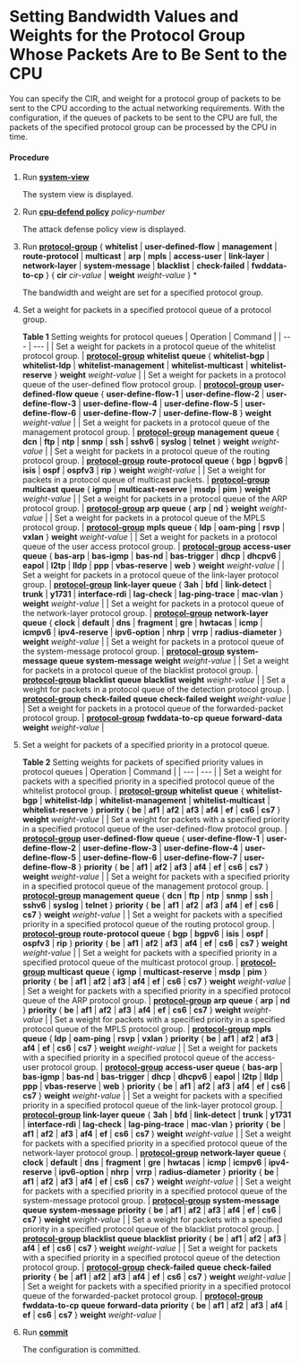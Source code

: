 Setting Bandwidth Values and Weights for the Protocol Group Whose Packets Are to Be Sent to the CPU
===================================================================================================

You can specify the CIR, and weight for a protocol group of packets to be sent to the CPU according to the actual networking requirements. With the configuration, if the queues of packets to be sent to the CPU are full, the packets of the specified protocol group can be processed by the CPU in time.

#### Procedure

1. Run [**system-view**](cmdqueryname=system-view)
   
   
   
   The system view is displayed.
2. Run [**cpu-defend policy**](cmdqueryname=cpu-defend+policy) *policy-number*
   
   
   
   The attack defense policy view is displayed.
3. Run [**protocol-group**](cmdqueryname=protocol-group+whitelist+user-defined-flow+management) { **whitelist** | **user-defined-flow** | **management** | **route-protocol** | **multicast** | **arp** | **mpls** | **access-user** | **link-layer** | **network-layer** | **system-message** | **blacklist** | **check-failed** | **fwddata-to-cp** } { **cir** *cir-value* | **weight** *weight-value* } \*
   
   
   
   The bandwidth and weight are set for a specified protocol group.
4. Set a weight for packets in a specified protocol queue of a protocol group.
   
   
   
   **Table 1** Setting weights for protocol queues
   | Operation | Command |
   | --- | --- |
   | Set a weight for packets in a protocol queue of the whitelist protocol group. | [**protocol-group**](cmdqueryname=protocol-group+whitelist+queue+whitelist-bgp+whitelist-ldp) **whitelist** **queue** { **whitelist-bgp** | **whitelist-ldp** | **whitelist-management** | **whitelist-multicast** | **whitelist-reserve** } **weight** *weight-value* |
   | Set a weight for packets in a protocol queue of the user-defined flow protocol group. | [**protocol-group**](cmdqueryname=protocol-group+user-defined-flow+queue+user-define-flow-1) **user-defined-flow** **queue** { **user-define-flow-1** | **user-define-flow-2** | **user-define-flow-3** | **user-define-flow-4** | **user-define-flow-5** | **user-define-flow-6** | **user-define-flow-7** | **user-define-flow-8** } **weight** *weight-value* |
   | Set a weight for packets in a protocol queue of the management protocol group. | [**protocol-group**](cmdqueryname=protocol-group+management+queue+dcn+ftp+ntp+snmp+ssh+sshv6) **management** **queue** { **dcn** | **ftp** | **ntp** | **snmp** | **ssh** | **sshv6** | **syslog** | **telnet** } **weight** *weight-value* |
   | Set a weight for packets in a protocol queue of the routing protocol group. | [**protocol-group**](cmdqueryname=protocol-group+route-protocol+queue+bgp+bgpv6+isis+ospf+ospfv3) **route-protocol** **queue** { **bgp** | **bgpv6** | **isis** | **ospf** | **ospfv3** | **rip** } **weight** *weight-value* |
   | Set a weight for packets in a protocol queue of multicast packets. | [**protocol-group**](cmdqueryname=protocol-group+multicast+queue+igmp+multicast-reserve+msdp+pim) **multicast** **queue** { **igmp** | **multicast-reserve** | **msdp** | **pim** } **weight** *weight-value* |
   | Set a weight for packets in a protocol queue of the ARP protocol group. | [**protocol-group**](cmdqueryname=protocol-group+arp+queue+arp+nd+weight) **arp** **queue** { **arp** | **nd** } **weight** *weight-value* |
   | Set a weight for packets in a protocol queue of the MPLS protocol group. | [**protocol-group**](cmdqueryname=protocol-group+mpls+queue+ldp+oam-ping+rsvp+vxlan+weight) **mpls** **queue** { **ldp** | **oam-ping** | **rsvp** | **vxlan** } **weight** *weight-value* |
   | Set a weight for packets in a protocol queue of the user access protocol group. | [**protocol-group**](cmdqueryname=protocol-group+access-user+queue+bas-arp+bas-igmp+bas-nd) **access-user** **queue** { **bas-arp** | **bas-igmp** | **bas-nd** | **bas-trigger** | **dhcp** | **dhcpv6** | **eapol** | **l2tp** | **lldp** | **ppp** | **vbas-reserve** | **web** } **weight** *weight-value* |
   | Set a weight for packets in a protocol queue of the link-layer protocol group. | [**protocol-group**](cmdqueryname=protocol-group+link-layer+queue+3ah+bfd+link-detect+trunk+y1731) **link-layer** **queue** { **3ah** | **bfd** | **link-detect** | **trunk** | **y1731** | **interface-rdi** | **lag-check** | **lag-ping-trace** | **mac-vlan** } **weight** *weight-value* |
   | Set a weight for packets in a protocol queue of the network-layer protocol group. | [**protocol-group**](cmdqueryname=protocol-group+network-layer+queue+clock+default+dns+fragment) **network-layer** **queue** { **clock** | **default** | **dns** | **fragment** | **gre** | **hwtacas** | **icmp** | **icmpv6** | **ipv4-reserve** | **ipv6-option** | **nhrp** | **vrrp** | **radius-diameter** } **weight** *weight-value* |
   | Set a weight for packets in a protocol queue of the system-message protocol group. | [**protocol-group**](cmdqueryname=protocol-group+system-message+queue+system-message+weight) **system-message** **queue** **system-message** **weight** *weight-value* |
   | Set a weight for packets in a protocol queue of the blacklist protocol group. | [**protocol-group**](cmdqueryname=protocol-group+blacklist+queue+blacklist+weight) **blacklist** **queue** **blacklist** **weight** *weight-value* |
   | Set a weight for packets in a protocol queue of the detection protocol group. | [**protocol-group**](cmdqueryname=protocol-group+check-failed+queue+check-failed+weight) **check-failed** **queue** **check-failed** **weight** *weight-value* |
   | Set a weight for packets in a protocol queue of the forwarded-packet protocol group. | [**protocol-group**](cmdqueryname=protocol-group+fwddata-to-cp+queue+forward-data+weight) **fwddata-to-cp** **queue** **forward-data** **weight** *weight-value* |
5. Set a weight for packets of a specified priority in a protocol queue.
   
   
   
   **Table 2** Setting weights for packets of specified priority values in protocol queues
   | Operation | Command |
   | --- | --- |
   | Set a weight for packets with a specified priority in a specified protocol queue of the whitelist protocol group. | [**protocol-group**](cmdqueryname=protocol-group+whitelist+queue+whitelist-bgp+whitelist-ldp) **whitelist** **queue** { **whitelist-bgp** | **whitelist-ldp** | **whitelist-management** | **whitelist-multicast** | **whitelist-reserve** } **priority** { **be** | **af1** | **af2** | **af3** | **af4** | **ef** | **cs6** | **cs7** } **weight** *weight-value* |
   | Set a weight for packets with a specified priority in a specified protocol queue of the user-defined-flow protocol group. | [**protocol-group**](cmdqueryname=protocol-group+user-defined-flow+queue+user-define-flow-1) **user-defined-flow** **queue** { **user-define-flow-1** | **user-define-flow-2** | **user-define-flow-3** | **user-define-flow-4** | **user-define-flow-5** | **user-define-flow-6** | **user-define-flow-7** | **user-define-flow-8** } **priority** { **be** | **af1** | **af2** | **af3** | **af4** | **ef** | **cs6** | **cs7** } **weight** *weight-value* |
   | Set a weight for packets with a specified priority in a specified protocol queue of the management protocol group. | [**protocol-group**](cmdqueryname=protocol-group+management+queue+dcn+ftp+ntp+snmp+ssh+sshv6) **management** **queue** { **dcn** | **ftp** | **ntp** | **snmp** | **ssh** | **sshv6** | **syslog** | **telnet** } **priority** { **be** | **af1** | **af2** | **af3** | **af4** | **ef** | **cs6** | **cs7** } **weight** *weight-value* |
   | Set a weight for packets with a specified priority in a specified protocol queue of the routing protocol group. | [**protocol-group**](cmdqueryname=protocol-group+route-protocol+queue+bgp+bgpv6+isis+ospf+ospfv3) **route-protocol** **queue** { **bgp** | **bgpv6** | **isis** | **ospf** | **ospfv3** | **rip** } **priority** { **be** | **af1** | **af2** | **af3** | **af4** | **ef** | **cs6** | **cs7** } **weight** *weight-value* |
   | Set a weight for packets with a specified priority in a specified protocol queue of the multicast protocol group. | [**protocol-group**](cmdqueryname=protocol-group+multicast+queue+igmp+multicast-reserve+msdp+pim) **multicast** **queue** { **igmp** | **multicast-reserve** | **msdp** | **pim** } **priority** { **be** | **af1** | **af2** | **af3** | **af4** | **ef** | **cs6** | **cs7** } **weight** *weight-value* |
   | Set a weight for packets with a specified priority in a specified protocol queue of the ARP protocol group. | [**protocol-group**](cmdqueryname=protocol-group+arp+queue+arp+nd+priority+be+af1+af2+af3+af4+ef) **arp** **queue** { **arp** | **nd** } **priority** { **be** | **af1** | **af2** | **af3** | **af4** | **ef** | **cs6** | **cs7** } **weight** *weight-value* |
   | Set a weight for packets with a specified priority in a specified protocol queue of the MPLS protocol group. | [**protocol-group**](cmdqueryname=protocol-group+mpls+queue+ldp+oam-ping+rsvp+vxlan+priority+be) **mpls** **queue** { **ldp** | **oam-ping** | **rsvp** | **vxlan** } **priority** { **be** | **af1** | **af2** | **af3** | **af4** | **ef** | **cs6** | **cs7** } **weight** *weight-value* |
   | Set a weight for packets with a specified priority in a specified protocol queue of the access-user protocol group. | [**protocol-group**](cmdqueryname=protocol-group+access-user+queue+bas-arp+bas-igmp+bas-nd) **access-user** **queue** { **bas-arp** | **bas-igmp** | **bas-nd** | **bas-trigger** | **dhcp** | **dhcpv6** | **eapol** | **l2tp** | **lldp** | **ppp** | **vbas-reserve** | **web** } **priority** { **be** | **af1** | **af2** | **af3** | **af4** | **ef** | **cs6** | **cs7** } **weight** *weight-value* |
   | Set a weight for packets with a specified priority in a specified protocol queue of the link-layer protocol group. | [**protocol-group**](cmdqueryname=protocol-group+link-layer+queue+3ah+bfd+link-detect+trunk+y1731) **link-layer** **queue** { **3ah** | **bfd** | **link-detect** | **trunk** | **y1731** | **interface-rdi** | **lag-check** | **lag-ping-trace** | **mac-vlan** } **priority** { **be** | **af1** | **af2** | **af3** | **af4** | **ef** | **cs6** | **cs7** } **weight** *weight-value* |
   | Set a weight for packets with a specified priority in a specified protocol queue of the network-layer protocol group. | [**protocol-group**](cmdqueryname=protocol-group+network-layer+queue+clock+default+dns+fragment) **network-layer** **queue** { **clock** | **default** | **dns** | **fragment** | **gre** | **hwtacas** | **icmp** | **icmpv6** | **ipv4-reserve** | **ipv6-option** | **nhrp** | **vrrp** | **radius-diameter** } **priority** { **be** | **af1** | **af2** | **af3** | **af4** | **ef** | **cs6** | **cs7** } **weight** *weight-value* |
   | Set a weight for packets with a specified priority in a specified protocol queue of the system-message protocol group. | [**protocol-group**](cmdqueryname=protocol-group+system-message+queue+system-message+priority+be) **system-message** **queue** **system-message** **priority** { **be** | **af1** | **af2** | **af3** | **af4** | **ef** | **cs6** | **cs7** } **weight** *weight-value* |
   | Set a weight for packets with a specified priority in a specified protocol queue of the blacklist protocol group. | [**protocol-group**](cmdqueryname=protocol-group+blacklist+queue+blacklist+priority+be+af1+af2+af3) **blacklist** **queue** **blacklist** **priority** { **be** | **af1** | **af2** | **af3** | **af4** | **ef** | **cs6** | **cs7** } **weight** *weight-value* |
   | Set a weight for packets with a specified priority in a specified protocol queue of the detection protocol group. | [**protocol-group**](cmdqueryname=protocol-group+check-failed+queue+check-failed+priority+be+af1) **check-failed** **queue** **check-failed** **priority** { **be** | **af1** | **af2** | **af3** | **af4** | **ef** | **cs6** | **cs7** } **weight** *weight-value* |
   | Set a weight for packets with a specified priority in a specified protocol queue of the forwarded-packet protocol group. | [**protocol-group**](cmdqueryname=protocol-group+fwddata-to-cp+queue+forward-data+priority+be+af1) **fwddata-to-cp** **queue** **forward-data** **priority** { **be** | **af1** | **af2** | **af3** | **af4** | **ef** | **cs6** | **cs7** } **weight** *weight-value* |
6. Run [**commit**](cmdqueryname=commit)
   
   
   
   The configuration is committed.